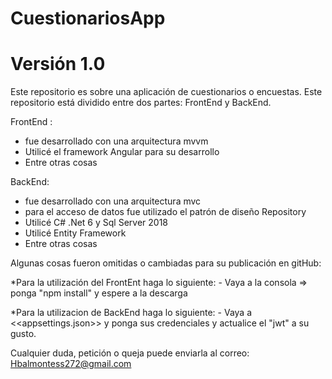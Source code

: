 # CuestionariosApp
# Versión 1.0

Este repositorio es sobre una aplicación de cuestionarios o encuestas. Este repositorio está dividido entre dos partes: FrontEnd y BackEnd.

FrontEnd : 
  * fue desarrollado con una arquitectura mvvm
  * Utilicé el framework Angular para su desarrollo
  * Entre otras cosas

BackEnd:
  * fue desarrollado con una arquitectura mvc
  * para el acceso de datos fue utilizado el patrón de diseño Repository
  * Utilicé C# .Net 6 y Sql Server 2018
  * Utilicé Entity Framework
  * Entre otras cosas

Algunas cosas fueron omitidas o cambiadas para su publicación en gitHub: 

  *Para la utilización del FrontEnt haga lo siguiente:
        - Vaya a la consola => ponga "npm install" y espere a la descarga
        
  *Para la utilizacion de BackEnd haga lo siguiente:
        - Vaya a <<appsettings.json>> y ponga sus credenciales y actualice el "jwt" a su gusto.
  
Cualquier duda, petición o queja puede enviarla al correo: Hbalmontess272@gmail.com
